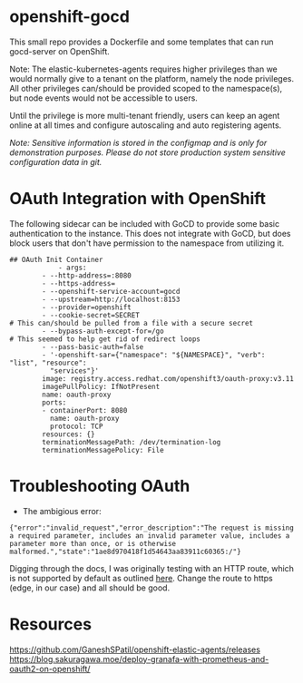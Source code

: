# openshift-gocd 
This small repo provides a Dockerfile  and some templates that can run gocd-server on OpenShift. 

Note: The elastic-kubernetes-agents requires higher privileges than we would normally give to a tenant on the platform, namely the node privileges. All other privileges can/should be provided scoped to the namespace(s), but node events would not be accessible to users.

Until the privilege is more multi-tenant friendly, users can keep an agent online at all times and configure autoscaling and auto registering agents. 

*Note: Sensitive information is stored in the configmap and is only for demonstration purposes. Please do not store production system sensitive configuration data in git.* 

# OAuth Integration with OpenShift
The following sidecar can be included with GoCD to provide some basic authentication to the instance. This does not integrate with GoCD, but does block users that don't have permission to the namespace from utilizing it. 

```
## OAuth Init Container
			- args:
        - --http-address=:8080
        - --https-address=
        - --openshift-service-account=gocd
        - --upstream=http://localhost:8153
        - --provider=openshift
        - --cookie-secret=SECRET                                         # This can/should be pulled from a file with a secure secret
        - --bypass-auth-except-for=/go                                   # This seemed to help get rid of redirect loops
        - --pass-basic-auth=false
        - '-openshift-sar={"namespace": "${NAMESPACE}", "verb": "list", "resource":
          "services"}'
        image: registry.access.redhat.com/openshift3/oauth-proxy:v3.11
        imagePullPolicy: IfNotPresent
        name: oauth-proxy
        ports:
        - containerPort: 8080
          name: oauth-proxy
          protocol: TCP
        resources: {}
        terminationMessagePath: /dev/termination-log
        terminationMessagePolicy: File
```

# Troubleshooting OAuth

- The ambigious error: 
```
{"error":"invalid_request","error_description":"The request is missing a required parameter, includes an invalid parameter value, includes a parameter more than once, or is otherwise malformed.","state":"1ae8d970418f1d54643aa83911c60365:/"}
```

Digging through the docs, I was originally testing with an HTTP route, which is not supported by default as outlined [here](https://github.com/openshift/oauth-proxy/blob/master/README.md#configuring-the-proxys-service-account-in-openshift). Change the route to https (edge, in our case) and all should be good. 




# Resources
https://github.com/GaneshSPatil/openshift-elastic-agents/releases
https://blog.sakuragawa.moe/deploy-granafa-with-prometheus-and-oauth2-on-openshift/
